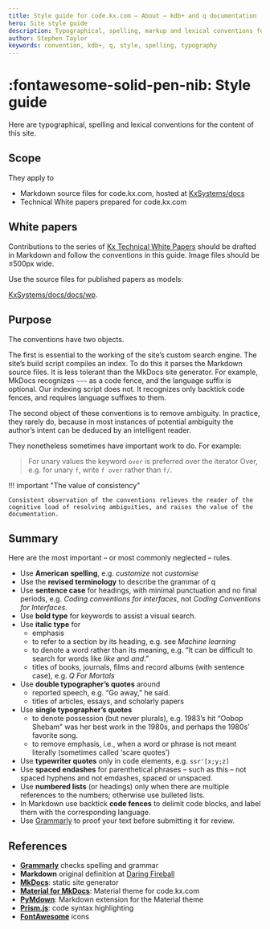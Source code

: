 ```yaml
---
title: Style guide for code.kx.com – About – kdb+ and q documentation
hero: Site style guide
description: Typographical, spelling, markup and lexical conventions for the q and kdb+ documentation site
author: Stephen Taylor
keywords: convention, kdb+, q, style, spelling, typography
---
```


# :fontawesome-solid-pen-nib: Style guide


Here are typographical, spelling and lexical conventions for the content of this site.


## Scope

They apply to 

-   Markdown source files for code.kx.com, hosted at <i class="fab fa-github"></i> [KxSystems/docs](https://github.com/kxsystems/docs)
-   Technical White papers prepared for code.kx.com 

## White papers

Contributions to the series of [Kx Technical White Papers](../../wp/index.md) should be drafted in Markdown and follow the conventions in this guide. 
Image files should be ≤500px wide. 

Use the source files for published papers as models: 

<i class="fab fa-github"></i>
[KxSystems/docs/docs/wp](https://github.com/KxSystems/docs/tree/master/docs/wp).



## Purpose

The conventions have two objects.

The first is essential to the working of the site’s custom search engine. 
The site’s build script compiles an index. 
To do this it parses the Markdown source files. 
It is less tolerant than the MkDocs site generator. 
For example, MkDocs recognizes `~~~` as a code fence, and the language suffix is optional. 
Our indexing script does not. 
It recognizes only backtick code fences, and requires language suffixes to them. 

The second object of these conventions is to remove ambiguity. In practice, they rarely do, because in most instances of potential ambiguity the author’s intent can be deduced by an intelligent reader. 

They nonetheless sometimes have important work to do. 
For example:

> For unary values the keyword `over` is preferred over the iterator Over, e.g. for unary `f`, write `f over` rather than `f/`.

!!! important "The value of consistency"
    
    Consistent observation of the conventions relieves the reader of the cognitive load of resolving ambiguities, and raises the value of the documentation. 


## Summary

Here are the most important – or most commonly neglected – rules.

-   Use **American spelling**, e.g. _customize_ not _customise_
-   Use the **revised terminology** to describe the grammar of q
-   Use **sentence case** for headings, with minimal punctuation and no final periods, e.g. _Coding conventions for interfaces_, not _Coding Conventions for Interfaces._
-   Use **bold type** for keywords to assist a visual search. 
-   Use **italic type** for
    -   emphasis 
    -   to refer to a section by its heading, e.g. see _Machine learning_
    -   to denote a word rather than its meaning, e.g. “It can be difficult to search for words like _like_ and _and_.”
    -   titles of books, journals, films and record albums (with sentence case), e.g. _Q For Mortals_
-   Use **double typographer’s quotes** around 
    -   reported speech, e.g. “Go away,” he said.
    -   titles of articles, essays, and scholarly papers
-   Use **single typographer’s quotes** 
    -   to denote possession (but never plurals), e.g. 1983’s hit “Oobop Shebam” was her best work in the 1980s, and perhaps the 1980s’ favorite song.
    -   to remove emphasis, i.e., when a word or phrase is not meant literally (sometimes called ‘scare quotes’)
-   Use **typewriter quotes** only in code elements, e.g. `ssr'[x;y;z]`
-   Use **spaced endashes** for parenthetical phrases – such as this – not spaced hyphens and not emdashes, spaced or unspaced. 
-   Use **numbered lists** (or headings) only when there are multiple references to the numbers; otherwise use bulleted lists. 
-   In Markdown use backtick **code fences** to delimit code blocks, and label them with the corresponding language.
-   Use [Grammarly](https://www.grammarly.com/) to proof your text before submitting it for review. 


## References

-   [**Grammarly**](https://www.grammarly.com) checks spelling and grammar
-   **Markdown** original definition at [Daring Fireball](https://daringfireball.net/projects/markdown/) 
-   [**MkDocs**](https://www.mkdocs.org): static site generator
-   [**Material for MkDocs**](https://squidfunk.github.io/mkdocs-material/): Material theme for code.kx.com
-   [**PyMdown**](https://squidfunk.github.io/mkdocs-material/extensions/pymdown/): Markdown extension for the Material theme
-   [**Prism.js**](https://prismjs.com): code syntax highlighting
-   [**FontAwesome**](https://fontawesome.com) icons



